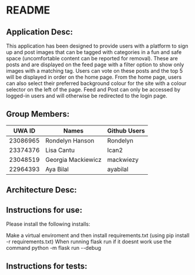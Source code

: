 # README
## Application Desc:
This application has been designed to provide users with a platform to sign up and post images that can be tagged with categories in a fun and safe space (uncomfortable content can be reported for removal).
These are posts and are displayed on the feed page with a filter option to show only images with a matching tag.
Users can vote on these posts and the top 5 will be displayed in order on the home page.
From the home page, users can also select their preferred background colour for the site with a colour selector on the left of the page.
Feed and Post can only be accessed by logged-in users and will otherwise be redirected to the login page.

## Group Members:
| UWA ID    | Names              | Github Users |
| --------  | -------            | -------      |
| 23086965  | Rondelyn Hanson    | Rondelyn     |
| 23374376  | Lisa Cantu         | lcan2        |
| 23048519  | Georgia Mackiewicz | mackwiezy    |
| 22964393  |  Aya Bilal         | ayabilal     |


## Architecture Desc:


## Instructions for use:
Please install the following installs:

Make a virtual enviroment and then install requirements.txt (using pip install -r requirements.txt) 
When running flask run if it doesnt work use the command python -m flask run --debug


## Instructions for tests:
